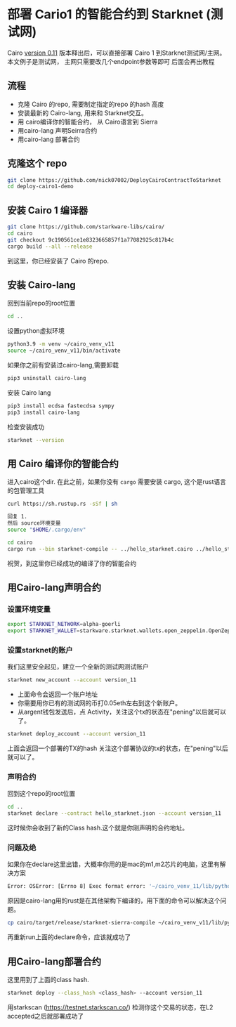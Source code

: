 # 部署 Cario1 的智能合约到 Starknet (测试网) 
Cairo [version 0.11](https://starkware.medium.com/starknet-alpha-v0-11-0-the-transition-to-cairo-1-0-begins-30442d494515) 版本释出后，可以直接部署 Cairo 1 到Starknet测试网/主网。 本文例子是测试网， 主网只需要改几个endpoint参数等即可
后面会再出教程





## 流程

- 克隆  Cairo 的repo, 需要制定指定的repo 的hash 高度
- 安装最新的  Cairo-lang, 用来和 Starknet交互。
- 用 cairo编译你的智能合约， 从 Cairo语言到 Sierra
- 用cairo-lang 声明Seirra合约
- 用cairo-lang 部署合约


## 克隆这个 repo
```bash
git clone https://github.com/nick07002/DeployCairoContractToStarknet
cd deploy-cairo1-demo
```

## 安装 Cairo 1 编译器

```bash
git clone https://github.com/starkware-libs/cairo/
cd cairo
git checkout 9c190561ce1e8323665857f1a77082925c817b4c
cargo build --all --release
```



到这里，你已经安装了 Cairo 的repo.

## 安装 Cairo-lang
回到当前repo的root位置
```bash
cd ..
```
设置python虚拟环境
```bash
python3.9 -m venv ~/cairo_venv_v11
source ~/cairo_venv_v11/bin/activate
```
如果你之前有安装过cairo-lang,需要卸载
```bash
pip3 uninstall cairo-lang
```
安装 Cairo lang
```bash
pip3 install ecdsa fastecdsa sympy
pip3 install cairo-lang
```
检查安装成功
```bash
starknet --version
```

## 用 Cairo 编译你的智能合约

进入cairo这个dir.
在此之前，如果你没有 `cargo` 需要安装 cargo, 这个是rust语言的包管理工具

```bash
curl https://sh.rustup.rs -sSf | sh

回复 1.
然后 source环境变量
source "$HOME/.cargo/env"

cd cairo
cargo run --bin starknet-compile -- ../hello_starknet.cairo ../hello_starknet.json --replace-ids	
```
祝贺，到这里你已经成功的编译了你的智能合约

## 用Cairo-lang声明合约
### 设置环境变量
```bash
export STARKNET_NETWORK=alpha-goerli
export STARKNET_WALLET=starkware.starknet.wallets.open_zeppelin.OpenZeppelinAccount
```

### 设置starknet的账户

我们这里安全起见，建立一个全新的测试网测试账户 
```bash
starknet new_account --account version_11
```
- 上面命令会返回一个账户地址
- 你需要用你已有的测试网的币打0.05eth左右到这个新账户。
- 从argent钱包发送后，点 Activity，关注这个tx的状态在"pening"以后就可以了。
```bash
starknet deploy_account --account version_11
```
上面会返回一个部署的TX的hash
关注这个部署协议的tx的状态，在"pening"以后就可以了。

### 声明合约
回到这个repo的root位置
```bash
cd ..
starknet declare --contract hello_starknet.json --account version_11
```
这时候你会收到了新的Class hash.这个就是你刚声明的合约地址。

### 问题及绝
如果你在declare这里出错，大概率你用的是mac的m1,m2芯片的电脑，这里有解决方案
```bash
Error: OSError: [Errno 8] Exec format error: '~/cairo_venv_11/lib/python3.9/site-packages/starkware/starknet/compiler/v1/bin/starknet-sierra-compile'
```
原因是cairo-lang用的rust是在其他架构下编译的，用下面的命令可以解决这个问题。

```bash
cp cairo/target/release/starknet-sierra-compile ~/cairo_venv_v11/lib/python3.9/site-packages/starkware/starknet/compiler/v1/bin/starknet-sierra-compile
```

再重新run上面的declare命令，应该就成功了

## 用Cairo-lang部署合约
 这里用到了上面的class hash.
```bash
starknet deploy --class_hash <class_hash> --account version_11
```
用starkscan (https://testnet.starkscan.co/) 检测你这个交易的状态，在L2 accepted之后就部署成功了

